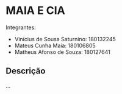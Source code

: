 # MAIA E CIA

Integrantes:
  * Vinícius de Sousa Saturnino: 180132245
  * Mateus Cunha Maia: 180106805
  * Matheus Afonso de Souza: 180127641

## Descrição

...
